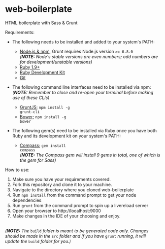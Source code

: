 # web-boilerplate
HTML boilerplate with Sass &amp; Grunt

Requirements:
 - The following needs to be installed and added to your system's PATH:
   - <a href="https://nodejs.org/">Node.js & npm</a>, Grunt requires Node.js version <code>>= 0.8.0 </code>
     <br><i>(<b>NOTE:</b> Node's stable versions are even numbers; odd numbers are for development/unstable versions)</i>
   - <a href="https://www.ruby-lang.org/">Ruby 1.9+</a>
   - <a href="https://github.com/oneclick/rubyinstaller/wiki/Development-Kit">Ruby Development Kit</a>
   - <a href="http://git-scm.com/">Git</a>
 
 - The following command line interfaces need to be installed via npm:
   <br><i>(<b>NOTE:</b> Remember to close and re-open your terminal before making use of these CLIs)</i>
   - <a href="http://gruntjs.com/">GruntJS</a>; <code>npm install -g grunt-cli</code>
   - <a href="http://bower.io/">Bower</a>; <code>npm install -g bower</code>
   
 - The following gem(s) need to be installed via Ruby once you have both Ruby and its development kit on your system's PATH:
   - <a href="http://compass-style.org/">Compass</a>; <code>gem install compass</code>
     <br><i>(<b>NOTE:</b> The Compass gem will install 9 gems in total, one of which is the gem for Sass)</i>

How to use:
<ol>
<li>Make sure you have your requirements covered.
<li>Fork this repository and clone it to your machine.
<li>Navigate to the directory where you cloned web-boilerplate 
<li>Run <code>npm install</code> from the command prompt to get your node dependencies
<li>Run <code>grunt</code> from the command prompt to spin up a livereload server
<li>Open your browser to http://localhost:9000
<li>Make changes in the IDE of your choosing and enjoy.
</ol>

<br><i>(<b>NOTE:</b> The </i><code>build</code><i> folder is meant to be generated code only.  Changes should be made in the </i><code>src</code><i> folder and if you have </i><code>grunt</code><i> running, it will update the </i><code>build</code><i> folder for you.)</i>
